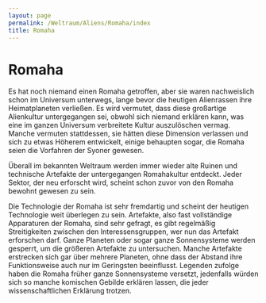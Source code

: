 ```yaml
---
layout: page
permalink: /Weltraum/Aliens/Romaha/index
title: Romaha
---
```


# Romaha


Es hat noch niemand einen Romaha getroffen, aber sie waren nachweislich schon im Universum unterwegs, lange bevor die heutigen Alienrassen ihre Heimatplaneten verließen. Es wird vermutet, dass diese großartige Alienkultur untergegangen sei, obwohl sich niemand erklären kann, was eine im ganzen Universum verbreitete Kultur auszulöschen vermag. Manche vermuten stattdessen, sie hätten diese Dimension verlassen und sich zu etwas Höherem entwickelt, einige behaupten sogar, die Romaha seien die Vorfahren der Syoner gewesen.

Überall im bekannten Weltraum werden immer wieder alte Ruinen und technische Artefakte der untergegangen Romahakultur entdeckt. Jeder Sektor, der neu erforscht wird, scheint schon zuvor von den Romaha bewohnt gewesen zu sein.

Die Technologie der Romaha ist sehr fremdartig und scheint der heutigen Technologie weit überlegen zu sein. Artefakte, also fast vollständige Apparaturen der Romaha, sind sehr gefragt, es gibt regelmäßig Streitigkeiten zwischen den Interessensgruppen, wer nun das Artefakt erforschen darf. Ganze Planeten oder sogar ganze Sonnensysteme werden gesperrt, um die größeren Artefakte zu untersuchen. Manche Artefakte erstrecken sich gar über mehrere Planeten, ohne dass der Abstand ihre Funktionsweise auch nur im Geringsten beeinflusst. Legenden zufolge haben die Romaha früher ganze Sonnensysteme versetzt, jedenfalls würden sich so manche komischen Gebilde erklären lassen, die jeder wissenschaftlichen Erklärung trotzen.


